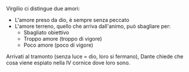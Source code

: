 Virgilio ci distingue due amori:
- L'amore preso da dio, è sempre senza peccato
- L'amore terreno, quello che arriva dall'animo, può sbagliare per:
	- Sbagliato obiettivo
	- Troppo amore (troppo di vigore)
	- Poco amore (poco di vigore)

Arrivati al tramonto (senza luce = dio, loro si fermano), Dante chiede che cosa viene espiato nella IV cornice dove loro sono.